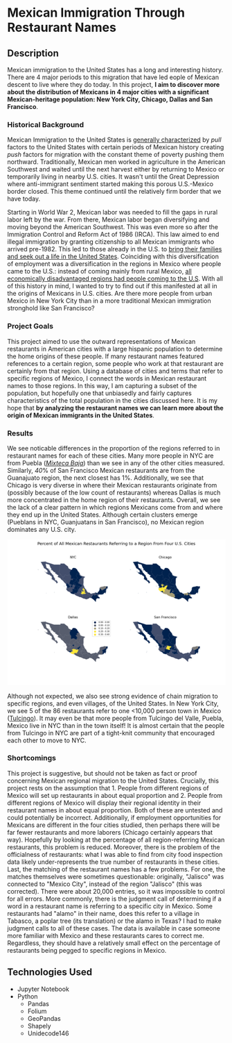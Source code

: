 # Mexican Immigration Through Restaurant Names

## Description
Mexican immigration to the United States has a long and interesting history. There are 4 major periods to this migration that have led eople of Mexican descent to live where they do today. In this project, **I aim to discover more about the distribution of Mexicans in 4 major cities with a significant Mexican-heritage population: New York City, Chicago, Dallas and San Francisco**. 

### Historical Background
Mexican Immigration to the United States is [generally characterized](https://oxfordre.com/americanhistory/view/10.1093/acrefore/9780199329175.001.0001/acrefore-9780199329175-e-146) by _pull_ factors to the United States with certain periods of Mexican history creating _push_ factors for migration with the constant theme of poverty pushing them northward. Traditionally, Mexican men worked in agriculture in the American Southwest and waited until the next harvest either by returning to Mexico or temporarily living in nearby U.S. cities. It wasn't until the Great Depression where anti-immigrant sentiment started making this porous U.S.-Mexico border closed. This theme continued until the relatively firm border that we have today. 

Starting in World War 2, Mexican labor was needed to fill the gaps in rural labor left by the war. From there, Mexican labor began diversifying and moving beyond the American Southwest. This was even more so after the Immigration Control and Reform Act of 1986 (IRCA). This law aimed to end illegal immigration by granting citizenship to all Mexican immigrants who arrived pre-1982. This led to those already in the U.S. to [bring their families and seek out a life in the United States](https://oxfordre.com/americanhistory/view/10.1093/acrefore/9780199329175.001.0001/acrefore-9780199329175-e-146). Coinciding with this diversification of employment was a diversification in the regions in Mexico where people came to the U.S.: instead of coming mainly from rural Mexico, [all economically disadvantaged regions had people coming to the U.S](https://oxfordre.com/americanhistory/view/10.1093/acrefore/9780199329175.001.0001/acrefore-9780199329175-e-146). With all of this history in mind, I wanted to try to find out if this manifested at all in the origins of Mexicans in U.S. cities. Are there more people from urban Mexico in New York City than in a more traditional Mexican immigration stronghold like San Francisco?

### Project Goals
This project aimed to use the outward representations of Mexican restaurants in American cities with a large hispanic population to determine the home origins of these people. If many restaurant names featured references to a certain region, some people who work at that restaurant are certainly from that region. Using a database of cities and terms that refer to specific regions of Mexico, I connect the words in Mexican restaurant names to those regions. In this way, I am capturing a subset of the population, but hopefully one that unbiasedly and fairly captures characteristics of the total population in the cities discussed here. It is my hope that **by analyzing the restaurant names we can learn more about the origin of Mexican immigrants in the United States**.

### Results
We see noticable differences in the proportion of the regions referred to in restaurant names for each of these cities. Many more people in NYC are from Puebla ([_Mixteca Baja_](https://en.wikipedia.org/wiki/La_Mixteca)) than we see in any of the other cities measured. Similarly, _40_% of San Francisco Mexican restaurants are from the Guanajuato region, the next closest has 1%. Additionally, we see that Chicago is very diverse in where their Mexican restaurants originate from (possibly because of the low count of restaurants) whereas Dallas is much more concentrated in the home region of their restaurants. Overall, we see the lack of a clear pattern in which regions Mexicans come from and where they end up in the United States. Although certain clusters emerge (Pueblans in NYC, Guanjuatans in San Francisco), no Mexican region dominates any U.S. city.

![Mexican Regions for Each City](/Map_of_regions_from_all_cities.png)

Although not expected, we also see strong evidence of chain migration to specific regions, and even villages, of the United States. In New York City, we see 5 of the 86 restaurants refer to one <10,000 person town in Mexico ([Tulcingo](https://es.wikipedia.org/wiki/Municipio_de_Tulcingo)). It may even be that more people from Tulcingo del Valle, Puebla, Mexico live in NYC than in the town itself! It is almost certain that the people from Tulcingo in NYC are part of a tight-knit community that encouraged each other to move to NYC. 

### Shortcomings
This project is suggestive, but should not be taken as fact or proof concerning Mexican regional migration to the United States. Crucially, this project rests on the assumption that 1. People from different regions of Mexico will set up restaurants in about equal proportion and 2. People from different regions of Mexico will display their regional identity in their restaurant names in about equal proportion. Both of these are untested and could potentially be incorrect. Additionally, if employment opportunities for Mexicans are different in the four cities studied, then perhaps there will be far fewer restaurants and more laborers (Chicago certainly appears that way). Hopefully by looking at the percentage of all region-referring Mexican restaurants, this problem is reduced. Moreover, there is the problem of the officialness of restaurants: what I was able to find from city food inspection data likely under-represents the true number of restaurants in these cities. Last, the matching of the restaurant names has a few problems. For one, the matches themselves were sometimes questionable: originally, "Jalisco" was connected to "Mexico City", instead of the region "Jalisco" (this was corrected). There were about 20,000 entries, so it was impossible to control for all errors. More commonly, there is the judgment call of determining if a word in a restaurant name is referring to a specific city in Mexico. Some restaurants had "alamo" in their name, does this refer to a village in Tabasco, a poplar tree (its translation) or the alamo in Texas? I had to make judgment calls to all of these cases. The data is available in case someone more familiar with Mexico and these restaurants cares to correct me. Regardless, they should have a relatively small effect on the percentage of restaurants being pegged to specific regions in Mexico. 

## Technologies Used
- Jupyter Notebook
- Python
    - Pandas
    - Folium
    - GeoPandas
    - Shapely
    - Unidecode146
